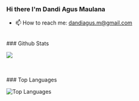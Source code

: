 ### Hi there I'm Dandi Agus Maulana
- 📫 How to reach me: dandiagus.m@gmail.com
<br />
### Github Stats
<p>
  <img align="center" src="https://github-readme-stats.vercel.app/api?username=dandiagusm&show_icons=true&theme=tokyonight" />
</p>
<br/>
<br />
### Top Languages
<p><img src="https://github-readme-stats.vercel.app/api/top-langs/?username=dandiagusm&amp;layout=compact" alt="Top Languages"></p>
<br/>


<!--
Here are some ideas to get you started:

- 🔭 I’m currently working on ...
- 🌱 I’m currently learning ...
- 👯 I’m looking to collaborate on ...
- 🤔 I’m looking for help with ...
- 💬 Ask me about ...
- 📫 How to reach me: ...
- 😄 Pronouns: ...
- ⚡ Fun fact: ...
-->
